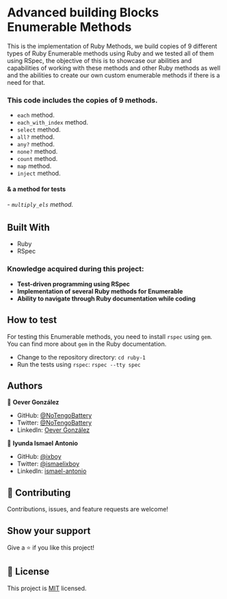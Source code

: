 # Advanced building Blocks Enumerable Methods

This is the implementation of Ruby Methods, we build copies of 9 different types of Ruby Enumerable methods using Ruby and we tested all of them using RSpec, the objective of this is to showcase our abilities and capabilities of working with these methods and other Ruby methods as well and the abilities to create our own custom enumerable methods if there is a need for that.

### This code includes the copies of 9 methods.
* `each` method.
* `each_with_index` method.
* `select` method.
* `all?` method.
* `any?` method.
* `none?` method.
* `count` method.
* `map` method.
* `inject` method.

#### & a method for tests
###### - `multiply_els` method.


## Built With
* Ruby
* RSpec


### Knowledge acquired during this project:
- **Test-driven programming using RSpec**
- **Implementation of several Ruby methods for Enumerable**
- **Ability to navigate through Ruby documentation while coding**

## How to test

For testing this Enumerable methods, you need to install `rspec` using `gem`. You can find more about `gem` in the Ruby documentation.

- Change to the repository directory: `cd ruby-1`
- Run the tests using `rspec`: `rspec --tty spec`

## Authors

👤 **Oever González**

- GitHub: [@NoTengoBattery](https://github.com/NoTengoBattery)
- Twitter: [@NoTengoBattery](https://twitter.com/NoTengoBattery)
- LinkedIn: [Oever González](https://linkedin.com/in/NoTengoBattery)

👤 **Iyunda Ismael Antonio**

- GitHub: [@ixboy](https://github.com/ixboy)
- Twitter: [@ismaelixboy](https://twitter.com/ismaelixboy)
- LinkedIn: [ismael-antonio](https://www.linkedin.com/in/ismael-antonio-0b7712114/)

## 🤝 Contributing

Contributions, issues, and feature requests are welcome!

## Show your support

Give a ⭐️ if you like this project!

## 📝 License

This project is [MIT](https://opensource.org/licenses/MIT) licensed.
